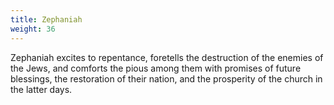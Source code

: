 ```yaml
---
title: Zephaniah
weight: 36
---
```


Zephaniah excites to repentance, foretells the destruction of the enemies of the Jews, and comforts the pious among them with promises of future blessings, the restoration of their nation, and the prosperity of the church in the latter days.

